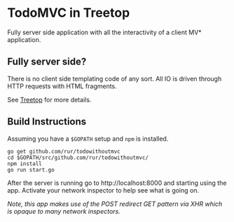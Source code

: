 # TodoMVC in Treetop

Fully server side application with all the interactivity of a client MV* application.

## Fully server side?

There is no client side templating code of any sort. All IO is driven through HTTP requests with HTML fragments.

See [Treetop](https://github.com/rur/treetop) for more details.

## Build Instructions

Assuming you have a `$GOPATH` setup and `npm` is installed.

    go get github.com/rur/todowithoutmvc
    cd $GOPATH/src/github.com/rur/todowithoutmvc/
    npm install
    go run start.go

After the server is running go to http://localhost:8000 and starting using the app. Activate your network inspector to help see what is going on.

_Note, this app makes use of the POST redirect GET pattern via XHR which is opaque to many network inspectors._

